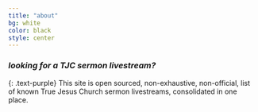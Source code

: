 ```yaml
---
title: "about"
bg: white
color: black
style: center
---
```


### *looking for a TJC sermon livestream?*
{: .text-purple}
This site is open sourced, non-exhaustive, non-official, list of known True Jesus Church sermon livestreams, consolidated in one place.
